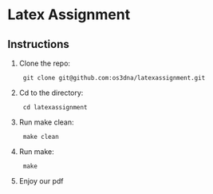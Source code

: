 # Latex Assignment

## Instructions

1. Clone the repo:

        git clone git@github.com:os3dna/latexassignment.git	
2. Cd to the directory:

        cd latexassignment	
3. Run make clean:

        make clean
4. Run make:
        
		make

5. Enjoy our pdf
